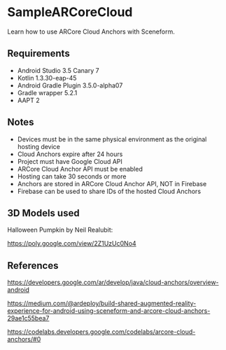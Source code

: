 # SampleARCoreCloud
Learn how to use ARCore Cloud Anchors with Sceneform.

## Requirements
* Android Studio 3.5 Canary 7
* Kotlin 1.3.30-eap-45
* Android Gradle Plugin 3.5.0-alpha07
* Gradle wrapper 5.2.1
* AAPT 2

## Notes
* Devices must be in the same physical environment as the original hosting device
* Cloud Anchors expire after 24 hours
* Project must have Google Cloud API
* ARCore Cloud Anchor API must be enabled
* Hosting can take 30 seconds or more
* Anchors are stored in ARCore Cloud Anchor API, NOT in Firebase
* Firebase can be used to share IDs of the hosted Cloud Anchors

## 3D Models used
Halloween Pumpkin by Neil Realubit:

https://poly.google.com/view/2Z1UzUc0No4

## References
https://developers.google.com/ar/develop/java/cloud-anchors/overview-android

https://medium.com/@ardeploy/build-shared-augmented-reality-experience-for-android-using-sceneform-and-arcore-cloud-anchors-29ae1c55bea7

https://codelabs.developers.google.com/codelabs/arcore-cloud-anchors/#0